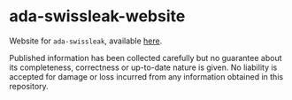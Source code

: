 # ada-swissleak-website
Website for `ada-swissleak`, available
[here](https://fdevillard.github.io/ada-swissleak-website/).

Published information has been collected carefully but no guarantee about its completeness, correctness or up-to-date nature is given. No liability is accepted for damage or loss incurred from any information obtained in this repository.
